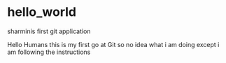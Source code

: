 # hello_world
sharminis first git application

Hello Humans this is my first go at Git so no idea what i am doing except i am following the instructions
